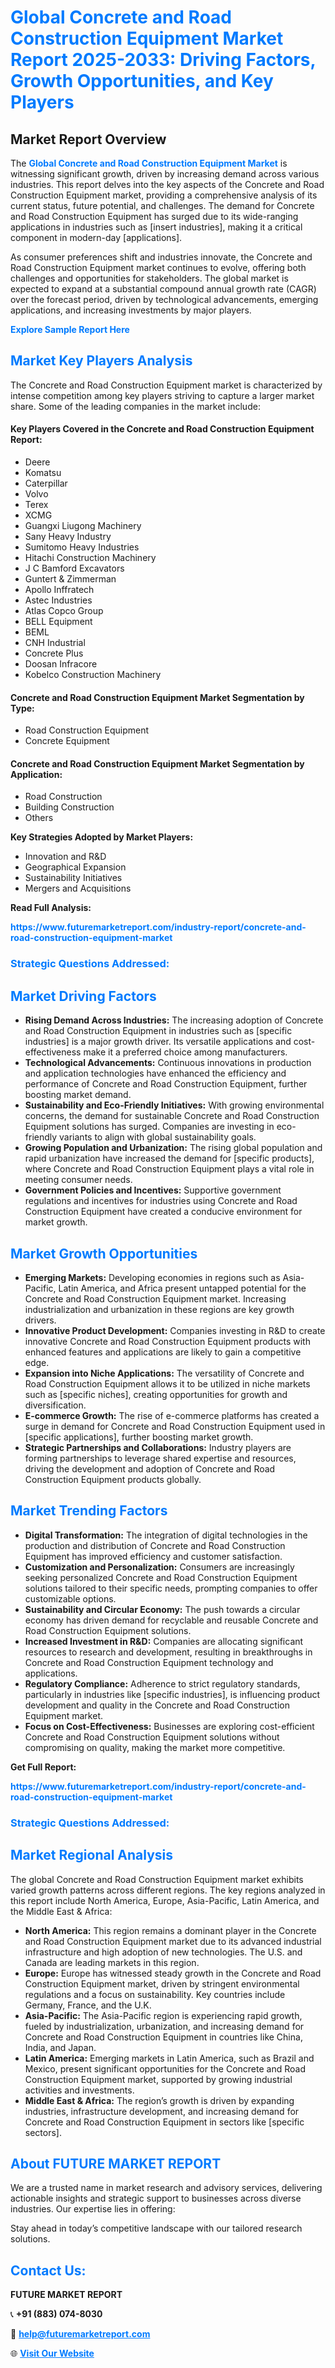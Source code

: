 <h1 style="color: #007BFF;">Global Concrete and Road Construction Equipment Market Report 2025-2033: Driving Factors, Growth Opportunities, and Key Players</h1>

<section id="overview">
<h2>Market Report Overview</h2>
<p>The <a href="https://www.futuremarketreport.com/industry-report/concrete-and-road-construction-equipment-market" style="color: #007BFF; text-decoration: none;"><strong>Global Concrete and Road Construction Equipment Market</strong></a> is witnessing significant growth, driven by increasing demand across various industries. This report delves into the key aspects of the Concrete and Road Construction Equipment market, providing a comprehensive analysis of its current status, future potential, and challenges. The demand for Concrete and Road Construction Equipment has surged due to its wide-ranging applications in industries such as [insert industries], making it a critical component in modern-day [applications].</p>
<p>As consumer preferences shift and industries innovate, the Concrete and Road Construction Equipment market continues to evolve, offering both challenges and opportunities for stakeholders. The global market is expected to expand at a substantial compound annual growth rate (CAGR) over the forecast period, driven by technological advancements, emerging applications, and increasing investments by major players.</p>
</section>

<section id="overview">
<p><a href="https://www.futuremarketreport.com/request-sample/reportId=51152" style="color: #007BFF; text-decoration: none;"><strong>Explore Sample Report Here</strong></a></p>
</section>

<section id="key-players">
<h2 style="color: #007BFF;">Market Key Players Analysis</h2>
<p>The Concrete and Road Construction Equipment market is characterized by intense competition among key players striving to capture a larger market share. Some of the leading companies in the market include:</p>
<h4>Key Players Covered in the Concrete and Road Construction Equipment Report:</h4>
<ul><li>Deere</li><li>Komatsu</li><li>Caterpillar</li><li>Volvo</li><li>Terex</li><li>XCMG</li><li>Guangxi Liugong Machinery</li><li>Sany Heavy Industry</li><li>Sumitomo Heavy Industries</li><li>Hitachi Construction Machinery</li><li>J C Bamford Excavators</li><li>Guntert &amp; Zimmerman</li><li>Apollo Inffratech</li><li>Astec Industries</li><li>Atlas Copco Group</li><li>BELL Equipment</li><li>BEML</li><li>CNH Industrial</li><li>Concrete Plus</li><li>Doosan Infracore</li><li>Kobelco Construction Machinery</li></ul>
<h4>Concrete and Road Construction Equipment Market Segmentation by Type:</h4>
<ul><li>Road Construction Equipment</li><li>Concrete Equipment</li></ul>

<h4>Concrete and Road Construction Equipment Market Segmentation by Application:</h4>
<ul><li>Road Construction</li><li>Building Construction</li><li>Others</li></ul>
<p><strong>Key Strategies Adopted by Market Players:</strong></p>
<ul>
<li>Innovation and R&D</li>
<li>Geographical Expansion</li>
<li>Sustainability Initiatives</li>
<li>Mergers and Acquisitions</li>
</ul>
</section>

<section>
<p><strong>Read Full Analysis: </strong></p><a href="https://www.futuremarketreport.com/industry-report/concrete-and-road-construction-equipment-market" style="color: #007BFF; text-decoration: none;"><strong>https://www.futuremarketreport.com/industry-report/concrete-and-road-construction-equipment-market</strong></a>
<h3 style="color: #007BFF;">Strategic Questions Addressed:</h3>
</section>

<section id="driving-factors">
<h2 style="color: #007BFF;">Market Driving Factors</h2>
<ul>
<li><strong>Rising Demand Across Industries:</strong> The increasing adoption of Concrete and Road Construction Equipment in industries such as [specific industries] is a major growth driver. Its versatile applications and cost-effectiveness make it a preferred choice among manufacturers.</li>
<li><strong>Technological Advancements:</strong> Continuous innovations in production and application technologies have enhanced the efficiency and performance of Concrete and Road Construction Equipment, further boosting market demand.</li>
<li><strong>Sustainability and Eco-Friendly Initiatives:</strong> With growing environmental concerns, the demand for sustainable Concrete and Road Construction Equipment solutions has surged. Companies are investing in eco-friendly variants to align with global sustainability goals.</li>
<li><strong>Growing Population and Urbanization:</strong> The rising global population and rapid urbanization have increased the demand for [specific products], where Concrete and Road Construction Equipment plays a vital role in meeting consumer needs.</li>
<li><strong>Government Policies and Incentives:</strong> Supportive government regulations and incentives for industries using Concrete and Road Construction Equipment have created a conducive environment for market growth.</li>
</ul>
</section>

<section id="growth-opportunities">
<h2 style="color: #007BFF;">Market Growth Opportunities</h2>
<ul>
<li><strong>Emerging Markets:</strong> Developing economies in regions such as Asia-Pacific, Latin America, and Africa present untapped potential for the Concrete and Road Construction Equipment market. Increasing industrialization and urbanization in these regions are key growth drivers.</li>
<li><strong>Innovative Product Development:</strong> Companies investing in R&D to create innovative Concrete and Road Construction Equipment products with enhanced features and applications are likely to gain a competitive edge.</li>
<li><strong>Expansion into Niche Applications:</strong> The versatility of Concrete and Road Construction Equipment allows it to be utilized in niche markets such as [specific niches], creating opportunities for growth and diversification.</li>
<li><strong>E-commerce Growth:</strong> The rise of e-commerce platforms has created a surge in demand for Concrete and Road Construction Equipment used in [specific applications], further boosting market growth.</li>
<li><strong>Strategic Partnerships and Collaborations:</strong> Industry players are forming partnerships to leverage shared expertise and resources, driving the development and adoption of Concrete and Road Construction Equipment products globally.</li>
</ul>
</section>

<section id="trending-factors">
<h2 style="color: #007BFF;">Market Trending Factors</h2>
<ul>
<li><strong>Digital Transformation:</strong> The integration of digital technologies in the production and distribution of Concrete and Road Construction Equipment has improved efficiency and customer satisfaction.</li>
<li><strong>Customization and Personalization:</strong> Consumers are increasingly seeking personalized Concrete and Road Construction Equipment solutions tailored to their specific needs, prompting companies to offer customizable options.</li>
<li><strong>Sustainability and Circular Economy:</strong> The push towards a circular economy has driven demand for recyclable and reusable Concrete and Road Construction Equipment solutions.</li>
<li><strong>Increased Investment in R&D:</strong> Companies are allocating significant resources to research and development, resulting in breakthroughs in Concrete and Road Construction Equipment technology and applications.</li>
<li><strong>Regulatory Compliance:</strong> Adherence to strict regulatory standards, particularly in industries like [specific industries], is influencing product development and quality in the Concrete and Road Construction Equipment market.</li>
<li><strong>Focus on Cost-Effectiveness:</strong> Businesses are exploring cost-efficient Concrete and Road Construction Equipment solutions without compromising on quality, making the market more competitive.</li>
</ul>
</section>

<section>
<p><strong>Get Full Report: </strong></p><a href="https://www.futuremarketreport.com/industry-report/concrete-and-road-construction-equipment-market" style="color: #007BFF; text-decoration: none;"><strong>https://www.futuremarketreport.com/industry-report/concrete-and-road-construction-equipment-market</strong></a>
<h3 style="color: #007BFF;">Strategic Questions Addressed:</h3>
</section>


<section id="regional-analysis">
<h2 style="color: #007BFF;">Market Regional Analysis</h2>
<p>The global Concrete and Road Construction Equipment market exhibits varied growth patterns across different regions. The key regions analyzed in this report include North America, Europe, Asia-Pacific, Latin America, and the Middle East & Africa:</p>
<ul>
<li><strong>North America:</strong> This region remains a dominant player in the Concrete and Road Construction Equipment market due to its advanced industrial infrastructure and high adoption of new technologies. The U.S. and Canada are leading markets in this region.</li>
<li><strong>Europe:</strong> Europe has witnessed steady growth in the Concrete and Road Construction Equipment market, driven by stringent environmental regulations and a focus on sustainability. Key countries include Germany, France, and the U.K.</li>
<li><strong>Asia-Pacific:</strong> The Asia-Pacific region is experiencing rapid growth, fueled by industrialization, urbanization, and increasing demand for Concrete and Road Construction Equipment in countries like China, India, and Japan.</li>
<li><strong>Latin America:</strong> Emerging markets in Latin America, such as Brazil and Mexico, present significant opportunities for the Concrete and Road Construction Equipment market, supported by growing industrial activities and investments.</li>
<li><strong>Middle East & Africa:</strong> The region’s growth is driven by expanding industries, infrastructure development, and increasing demand for Concrete and Road Construction Equipment in sectors like [specific sectors].</li>
</ul>
</section>

<footer>
<h2 style="color: #007BFF;">About FUTURE MARKET REPORT</h2>
<p>We are a trusted name in market research and advisory services, delivering actionable insights and strategic support to businesses across diverse industries. Our expertise lies in offering:</p>

<p>Stay ahead in today’s competitive landscape with our tailored research solutions.</p>

<h2 style="color: #007BFF;">Contact Us:</h2>
<p><strong>FUTURE MARKET REPORT</strong></p>
<p>📞 <strong>+91 (883) 074-8030</strong></p>
<p>📧 <strong><a href="mailto:help@futuremarketreport.com" style="color: #007BFF;">help@futuremarketreport.com</a></strong></p>
<p>🌐 <strong><a href="https://www.futuremarketreport.com/" style="color: #007BFF;">Visit Our Website</a></strong></p>
</footer>